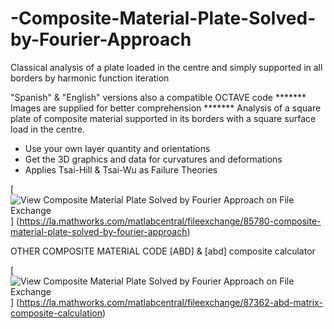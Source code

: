 # -Composite-Material-Plate-Solved-by-Fourier-Approach
Classical analysis of a plate loaded in the centre and simply supported in all borders by harmonic function iteration

"Spanish" & "English" versions also a compatible OCTAVE code
******* Images are supplied for better comprehension *******
Analysis of a square plate of composite material supported in its borders with a square surface load in the centre.
* Use your own layer quantity and orientations
* Get the 3D graphics and data for curvatures and deformations
* Applies Tsai-Hill & Tsai-Wu as Failure Theories

[![View Composite Material Plate Solved by Fourier Approach on File Exchange](https://www.mathworks.com/matlabcentral/images/matlab-file-exchange.svg)]
(https://la.mathworks.com/matlabcentral/fileexchange/85780-composite-material-plate-solved-by-fourier-approach)

OTHER COMPOSITE MATERIAL CODE
    [ABD] & [abd] composite calculator
 
[![View Composite Material Plate Solved by Fourier Approach on File Exchange](https://www.mathworks.com/matlabcentral/images/matlab-file-exchange.svg)]
(https://la.mathworks.com/matlabcentral/fileexchange/87362-abd-matrix-composite-calculation)
